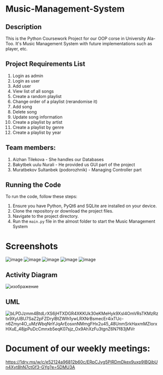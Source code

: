 # Music-Management-System

## Description

This is the Python Coursework Project for our OOP corse in University Ala-Too. It's Music Management System with future implementations such as player, etc. 

## Project Requirements List
1. Login as admin
2. Login as user
3. Add user
4. View list of all songs
5. Create a random playlist
6. Change order of a playlist (rerandomise it)
7. Add song
8. Delete song
10. Update song information
11. Create a playlist by artist
12. Create a playlist by genre
13. Create a playlist by year

## Team members:

1. Aizhan Tilekova - She handles our Databases
2. Bakytbek uulu Nurali - He provided us GUI part of the project
3. Muratbekov Sultanbek (podorozhnik) - Managing Controller part


## Running the Code

To run the code, follow these steps:

1. Ensure you have Python, PyQt6 and SQLite are installed on your device.
2. Clone the repository or download the project files.
3. Navigate to the project directory.
4. Run the `main.py` file in the almost folder to start the Music Management System


# Screenshots

![image](https://github.com/user-attachments/assets/3c18a43c-23e8-48ae-a2c0-f5950b0ba9a8)
![image](https://github.com/user-attachments/assets/c1d46d4d-3ff9-4730-8b1f-038d45d3a4ef)
![image](https://github.com/user-attachments/assets/274b8cc1-0dfd-4aad-9acd-584b941906e5)
![image](https://github.com/user-attachments/assets/8a5fcb2c-5ac9-4851-8f47-a512ac73dd7b)
![image](https://github.com/user-attachments/assets/d7084930-5244-456a-92db-65564881cedf)



## Activity Diagram

![изображение](https://github.com/user-attachments/assets/43d165f4-ebba-4d71-9166-9a41da852e77)

## UML
![bLPDJzmm4BtdLrXS6jHTXDGR4XKKUk30eKMeHyk9XsI4OmVRsTKMzRztx9XyUBU7SaZ2pFZDrylBtZWlh1ywLRXNrBsmecEr4ixTUc-n6Zmyr4O_uMzWbqNnYJqArEosxnNMmgFHx2u45_48UnmSrkHaxmMZlorxHXuE_48jpPuDcCmnxb5eqK07sjz_Ox9AhXzFu3tgnZ6N7f83jMVr](https://github.com/user-attachments/assets/7d4ffe27-a927-48b6-b88a-72685d657e4d)


# Document of our weekly meetings:
https://1drv.ms/w/c/e52124a96812b60c/ERpCJvg5PIRDmDkex9uxp9IBQjbUn4Xyt8hN7ctGf3-GYg?e=5DMU3A

